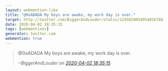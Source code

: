 ```yaml
---
layout: webmention-like
title: "@0xADADA My boys are awake, my work day is over."
target: http://twitter.com/BiggerAndLouder/status/1245820054954016768
date: 2020-04-02 18:35:15
tags: [webmentions]
generator: twitter.com
webmention: true
---
```


<blockquote class="external-citation">
  <p>
    @0xADADA My boys are awake, my work day is over.
  </p>
  <cite>‒<span class="p-author p-name">BiggerAndLouder</span>
    on
    <a href="http://twitter.com/BiggerAndLouder/status/1245820054954016768" rel="external nofollow" target="_blank">2020-04-02 18:35:15</a>
  </cite>
</blockquote>
